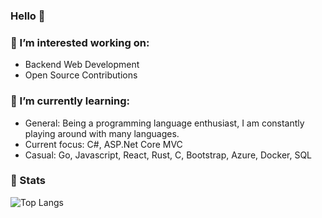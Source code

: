 ### Hello 👋

### 🔭 I’m interested working on:
- Backend Web Development
- Open Source Contributions

### 🌱 I’m currently learning:
- General: Being a programming language enthusiast, I am constantly playing around with many languages.
- Current focus: C#, ASP.Net Core MVC
- Casual: Go, Javascript, React, Rust, C, Bootstrap, Azure, Docker, SQL
  
### 🚀 Stats 
<!-- <img src="https://github-readme-stats-blue-phi-76.vercel.app/api/top-langs?username=luhamoza&layout=compact&theme=aura_dark&count_private=true&hide_border=true&bg_color=0d1117" alt="Top Langs"> -->
<img src="https://github-readme-stats.vercel.app/api/top-langs/?username=luhamoza&layout=compact&theme=onedark&count_private=true&hide_border=true&bg_color=0d1117" alt="Top Langs"> 

